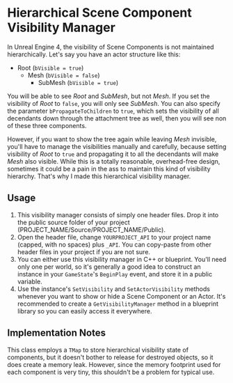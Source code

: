 # Hierarchical Scene Component Visibility Manager
In Unreal Engine 4, the visibility of Scene Components is not maintained hierarchically. Let's say you have an actor structure like this:

- Root  (`bVisible = true`)
  - Mesh  (`bVisible = false`)
    - SubMesh (`bVisible = true`)
    
You will be able to see *Root* and *SubMesh*, but not *Mesh*.
If you set the visibility of *Root* to `false`, you will only see *SubMesh*. You can also specify the parameter `bPropagateToChildren` to `true`, which sets the visibility of all decendants down through the attachment tree as well, then you will see non of these three components.

However, if you want to show the tree again while leaving *Mesh* invisible, you'll have to manage the visibilities manually and carefully, because setting visibility of *Root* to `true` and propagating it to all the decendants will make *Mesh* also visible. While this is a totally reasonable, overhead-free design, sometimes it could be a pain in the ass to maintain this kind of visibility hierarchy. That's why I made this hierarchical visibility manager.

## Usage
1. This visibility manager consists of simply one header files. Drop it into the public source folder of your project (PROJECT_NAME/Source/PROJECT_NAME/Public).
2. Open the header file, change `YOURPROJECT_API` to your project name (capped, with no spaces) plus `_API`. You can copy-paste from other header files in your project if you are not sure.
3. You can either use this visibility manager in C++ or blueprint. You'll need only one per world, so it's generally a good idea to construct an instance in your `GameState`'s `BeginPlay` event, and store it in a public variable.
4. Use the instance's `SetVisibility` and `SetActorVisibility` methods whenever you want to show or hide a Scene Component or an Actor. It's recommended to create a `GetVisibilityManager` method in a blueprint library so you can easily access it everywhere.

## Implementation Notes
This class employs a `TMap` to store hierarchical visibility state of components, but it doesn't bother to release for destroyed objects, so it does create a memory leak. However, since the memory footprint used for each component is very tiny, this shouldn't be a problem for typical use.
